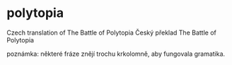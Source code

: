 # polytopia

Czech translation of The Battle of Polytopia
Český překlad The Battle of Polytopia

poznámka: některé fráze znějí trochu krkolomně, aby fungovala gramatika.

